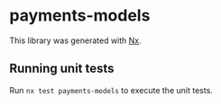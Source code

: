 # payments-models

This library was generated with [Nx](https://nx.dev).

## Running unit tests

Run `nx test payments-models` to execute the unit tests.
